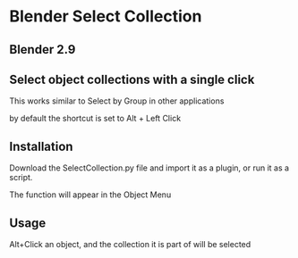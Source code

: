 # Blender Select Collection

## Blender 2.9

## Select object collections with a single click

This works similar to Select by Group in other applications

by default the shortcut is set to Alt + Left Click

## Installation

Download the SelectCollection.py file and import it as a plugin, or run it as a script.

The function will appear in the Object Menu

## Usage

Alt+Click an object, and the collection it is part of will be selected

